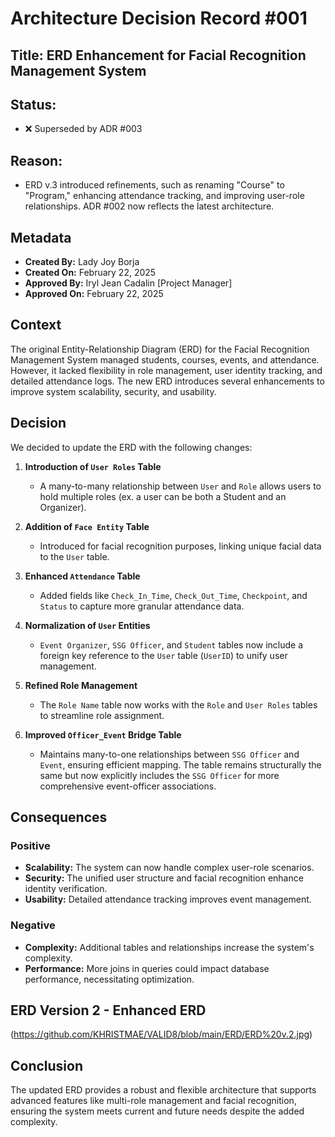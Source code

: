 # Architecture Decision Record #001

## Title: ERD Enhancement for Facial Recognition Management System

## Status: 
- ❌ Superseded by ADR #003
## Reason:
- ERD v.3 introduced refinements, such as renaming "Course" to "Program," enhancing attendance tracking, and improving user-role relationships. ADR #002 now reflects the latest architecture.

## Metadata

- **Created By:** Lady Joy Borja 
- **Created On:** February 22, 2025
- **Approved By:** Iryl Jean Cadalin [Project Manager]
- **Approved On:** February 22, 2025

## Context

The original Entity-Relationship Diagram (ERD) for the Facial Recognition Management System managed students, courses, events, and attendance. However, it lacked flexibility in role management, user identity tracking, and detailed attendance logs. The new ERD introduces several enhancements to improve system scalability, security, and usability.

## Decision

We decided to update the ERD with the following changes:

1. **Introduction of `User Roles` Table**

   - A many-to-many relationship between `User` and `Role` allows users to hold multiple roles (ex. a user can be both a Student and an Organizer).

2. **Addition of `Face Entity` Table**

   - Introduced for facial recognition purposes, linking unique facial data to the `User` table.

3. **Enhanced `Attendance` Table**

   - Added fields like `Check_In_Time`, `Check_Out_Time`, `Checkpoint`, and `Status` to capture more granular attendance data.

4. **Normalization of `User` Entities**

   - `Event Organizer`, `SSG Officer`, and `Student` tables now include a foreign key reference to the `User` table (`UserID`) to unify user management.

5. **Refined Role Management**

   - The `Role Name` table now works with the `Role` and `User Roles` tables to streamline role assignment.

6. **Improved `Officer_Event` Bridge Table**

   - Maintains many-to-one relationships between `SSG Officer` and `Event`, ensuring efficient mapping. The table remains structurally the same but now explicitly includes the `SSG Officer` for more comprehensive event-officer associations.

## Consequences

### Positive

- **Scalability:** The system can now handle complex user-role scenarios.
- **Security:** The unified user structure and facial recognition enhance identity verification.
- **Usability:** Detailed attendance tracking improves event management.

### Negative

- **Complexity:** Additional tables and relationships increase the system's complexity.
- **Performance:** More joins in queries could impact database performance, necessitating optimization.



## ERD Version 2 - Enhanced ERD
(https://github.com/KHRISTMAE/VALID8/blob/main/ERD/ERD%20v.2.jpg)
## Conclusion

The updated ERD provides a robust and flexible architecture that supports advanced features like multi-role management and facial recognition, ensuring the system meets current and future needs despite the added complexity.


